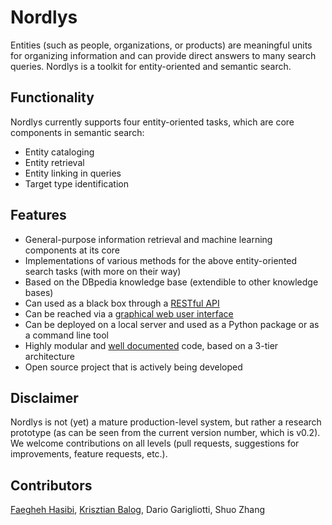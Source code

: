 # Nordlys

Entities (such as people, organizations, or products) are meaningful units for organizing information and can provide direct answers to many search queries.  Nordlys is a toolkit for entity-oriented and semantic search. 


## Functionality

Nordlys currently supports four entity-oriented tasks, which are core components in semantic search:

- Entity cataloging
- Entity retrieval
- Entity linking in queries
- Target type identification


## Features

- General-purpose information retrieval and machine learning components at its core
- Implementations of various methods for the above entity-oriented search tasks (with more on their way)
- Based on the DBpedia knowledge base (extendible to other knowledge bases)
- Can used as a black box through a [RESTful API](http://api.nordlys.cc/)
- Can be reached via a [graphical web user interface](http://gui.nordlys.cc/)
- Can be deployed on a local server and used as a Python package or as a command line tool
- Highly modular and [well documented](http://nordlys.readthedocs.io/) code, based on a 3-tier architecture
- Open source project that is actively being developed


## Disclaimer

Nordlys is not (yet) a mature production-level system, but rather a research prototype (as can be seen from the current version number, which is v0.2).  We welcome contributions on all levels (pull requests, suggestions for improvements, feature requests, etc.).


## Contributors

[Faegheh Hasibi](http://hasibi.com/), [Krisztian Balog](krisztianbalog.com), Dario Garigliotti, Shuo Zhang
